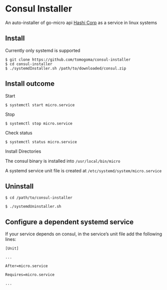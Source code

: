 # Consul Installer #

An auto-installer of go-micro api [Hashi Corp](https://www.consul.io) as a service in linux systems


## Install ##

Currently only systemd is supported

```
$ git clone https://github.com/tomogoma/consul-installer
$ cd consul-installer
$ ./systemdInstaller.sh /path/to/downloaded/consul.zip
```


## Install outcome ##


Start

`$ systemctl start micro.service`

Stop

`$ systemctl stop micro.service`

Check status

`$ systemctl status micro.service`


Install Directories

The consul binary is installed into
`/usr/local/bin/micro`

A systemd service unit file is created at
`/etc/systemd/system/micro.service`

## Uninstall ##

`$ cd /path/to/consul-installer`

`$ ./systemdUninstaller.sh`


## Configure a dependent systemd service ##

If your service depends on consul, in the service’s unit file add the following lines:


```
[Unit]

...

After=micro.service

Requires=micro.service

...
```
